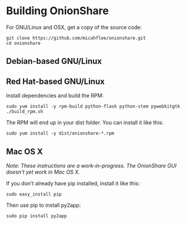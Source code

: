 # Building OnionShare

For GNU/Linux and OSX, get a copy of the source code:

    git clone https://github.com/micahflee/onionshare.git
    cd onionshare

## Debian-based GNU/Linux

## Red Hat-based GNU/Linux

Install dependencies and build the RPM:

    sudo yum install -y rpm-build python-flask python-stem pywebkitgtk
    ./build_rpm.sh

The RPM will end up in your dist folder. You can install it like this:

    sudo yum install -y dist/onionshare-*.rpm

## Mac OS X

*Note: These instructions are a work-in-progress. The OnionShare GUI doesn't yet work in Mac OS X.*

If you don't already have pip installed, install it like this:

    sudo easy_install pip

Then use pip to install py2app:

    sudo pip install py2app


